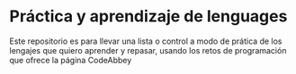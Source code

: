# Práctica y aprendizaje de lenguages 

Este repositorio es para llevar una lista o control a modo de prática de los lengajes que quiero aprender y repasar, usando los retos de programación que ofrece la página CodeAbbey